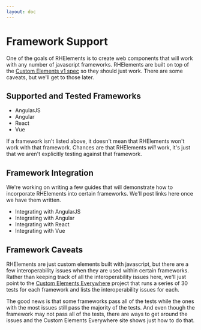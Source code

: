 ```yaml
---
layout: doc
---
```


# Framework Support

One of the goals of RHElements is to create web components that will work with any number of javascript frameworks. RHElements are built on top of the [Custom Elements v1 spec](https://w3c.github.io/webcomponents/spec/custom/) so they should just work. There are some caveats, but we'll get to those later.

## Supported and Tested Frameworks

- AngularJS
- Angular
- React
- Vue

If a framework isn't listed above, it doesn't mean that RHElements won't work with that framework. Chances are that RHElements *will* work, it's just that we aren't explicitly testing against that framework.

## Framework Integration

We're working on writing a few guides that will demonstrate how to incorporate RHElements into certain frameworks. We'll post links here once we have them written.

- Integrating with AngularJS
- Integrating with Angular
- Integrating with React
- Integrating with Vue

## Framework Caveats

RHElements are just custom elements built with javascript, but there are a few interoperability issues when they are used within certain frameworks. Rather than keeping track of all the interoperability issues here, we'll just point to the [Custom Elements Everywhere](https://custom-elements-everywhere.com/) project that runs a series of 30 tests for each framework and lists the interoperability issues for each.

The good news is that some frameworks pass all of the tests while the ones with the most issues still pass the majority of the tests. And even though the framework may not pass all of the tests, there are ways to get around the issues and the Custom Elements Everywhere site shows just how to do that.
